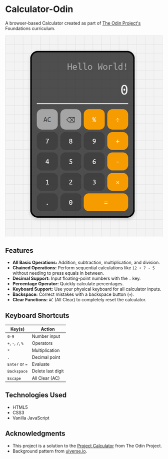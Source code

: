 # Calculator-Odin

A browser-based Calculator created as part of [The Odin Project's](https://www.theodinproject.com) Foundations curriculum.

![Calculator Screenshot](./screenshot.png)

## Features

- **All Basic Operations:** Addition, subtraction, multiplication, and division.
- **Chained Operations:** Perform sequential calculations like `12 + 7 - 5` without needing to press equals in between.
- **Decimal Support:** Input floating-point numbers with the `.` key.
- **Percentage Operator:** Quickly calculate percentages.
- **Keyboard Support:** Use your physical keyboard for all calculator inputs.
- **Backspace:** Correct mistakes with a backspace button (`⌫`).
- **Clear Functions:** `AC` (All Clear) to completely reset the calculator.

## Keyboard Shortcuts

| Key(s)         | Action          |
| -------------- | --------------- |
| `0-9`          | Number input    |
| `+`, `-`, `/`, `%` | Operators       |
| `*`            | Multiplication  |
| `.`            | Decimal point   |
| `Enter` or `=`   | Evaluate        |
| `Backspace`    | Delete last digit |
| `Escape`       | All Clear (AC)  |

## Technologies Used

*   HTML5
*   CSS3
*   Vanilla JavaScript

## Acknowledgments

*   This project is a solution to the [Project Calculator](https://www.theodinproject.com/lessons/foundations-calculator#project-solution) from The Odin Project.
*   Background pattern from [uiverse.io](https://uiverse.io/kennyotsu-monochromia/spotty-cheetah-65).
